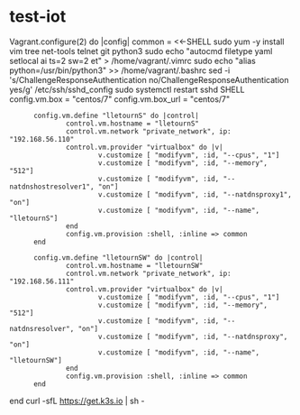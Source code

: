 # test-iot
Vagrant.configure(2) do |config|
    common = <<-SHELL
    sudo yum -y install vim tree net-tools telnet git python3
    sudo echo "autocmd filetype yaml setlocal ai ts=2 sw=2 et" > /home/vagrant/.vimrc
    sudo echo "alias python=/usr/bin/python3" >> /home/vagrant/.bashrc
    sed -i 's/ChallengeResponseAuthentication no/ChallengeResponseAuthentication yes/g' /etc/ssh/sshd_config
    sudo systemctl restart sshd
    SHELL
          config.vm.box = "centos/7"
          config.vm.box_url = "centos/7"

          config.vm.define "lletournS" do |control|
                  control.vm.hostname = "lletournS"
                  control.vm.network "private_network", ip: "192.168.56.110"
                  control.vm.provider "virtualbox" do |v|
                          v.customize [ "modifyvm", :id, "--cpus", "1"]
                          v.customize [ "modifyvm", :id, "--memory", "512"] 
                          v.customize [ "modifyvm", :id, "--natdnshostresolver1", "on"] 
                          v.customize [ "modifyvm", :id, "--natdnsproxy1", "on"] 
                          v.customize [ "modifyvm", :id, "--name", "lletournS"]
                  end
                  config.vm.provision :shell, :inline => common
          end

          config.vm.define "lletournSW" do |control|
                  control.vm.hostname = "lletournSW"
                  control.vm.network "private_network", ip: "192.168.56.111" 
                  control.vm.provider "virtualbox" do |v|
                          v.customize [ "modifyvm", :id, "--cpus", "1"] 
                          v.customize [ "modifyvm", :id, "--memory", "512"] 
                          v.customize [ "modifyvm", :id, "--natdnsresolver", "on"] 
                          v.customize [ "modifyvm", :id, "--natdnsproxy", "on"] 
                          v.customize [ "modifyvm", :id, "--name", "lletournSW"]
                  end
                  config.vm.provision :shell, :inline => common
          end

end
 curl -sfL https://get.k3s.io | sh -

